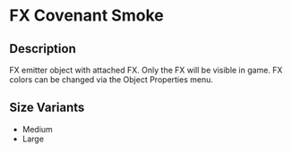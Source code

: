 # FX Covenant Smoke

## Description

FX emitter object with attached FX. Only the FX will be visible in game. FX colors can be changed via the Object Properties menu.

## Size Variants

* Medium
* Large
